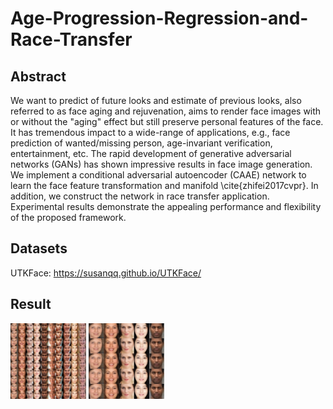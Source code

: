 # Age-Progression-Regression-and-Race-Transfer

## Abstract

We want to predict of future looks and estimate of previous looks, also referred to as face aging and rejuvenation, aims to render face images with or without the "aging" effect but still preserve personal features of the face. It has tremendous impact to a wide-range of applications, e.g., face prediction of wanted/missing person, age-invariant verification, entertainment, etc. The rapid development of generative adversarial networks (GANs) has shown impressive results in face image generation. We implement a conditional adversarial autoencoder (CAAE) network to learn the face feature transformation and manifold \cite{zhifei2017cvpr}. In addition, we construct the network in race transfer application. Experimental results demonstrate the appealing performance and flexibility of the proposed framework. 

## Datasets

UTKFace:
https://susanqq.github.io/UTKFace/


## Result

<img src="Aging-CAAE/result.png" width="24%"/>
<img src="race-CAAE/result.png" width="24%"/>
